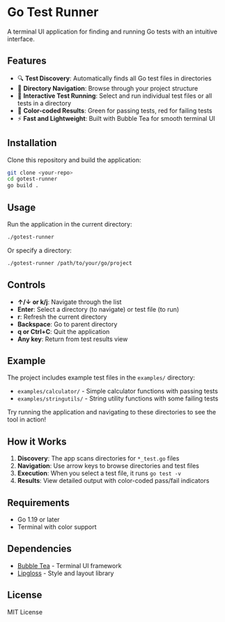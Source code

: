 # Go Test Runner

A terminal UI application for finding and running Go tests with an intuitive interface.

## Features

- 🔍 **Test Discovery**: Automatically finds all Go test files in directories
- 📁 **Directory Navigation**: Browse through your project structure
- 🧪 **Interactive Test Running**: Select and run individual test files or all tests in a directory
- 🎨 **Color-coded Results**: Green for passing tests, red for failing tests
- ⚡ **Fast and Lightweight**: Built with Bubble Tea for smooth terminal UI

## Installation

Clone this repository and build the application:

```bash
git clone <your-repo>
cd gotest-runner
go build .
```

## Usage

Run the application in the current directory:
```bash
./gotest-runner
```

Or specify a directory:
```bash
./gotest-runner /path/to/your/go/project
```

## Controls

- **↑/↓ or k/j**: Navigate through the list
- **Enter**: Select a directory (to navigate) or test file (to run)
- **r**: Refresh the current directory
- **Backspace**: Go to parent directory
- **q or Ctrl+C**: Quit the application
- **Any key**: Return from test results view

## Example

The project includes example test files in the `examples/` directory:

- `examples/calculator/` - Simple calculator functions with passing tests
- `examples/stringutils/` - String utility functions with some failing tests

Try running the application and navigating to these directories to see the tool in action!

## How it Works

1. **Discovery**: The app scans directories for `*_test.go` files
2. **Navigation**: Use arrow keys to browse directories and test files
3. **Execution**: When you select a test file, it runs `go test -v` 
4. **Results**: View detailed output with color-coded pass/fail indicators

## Requirements

- Go 1.19 or later
- Terminal with color support

## Dependencies

- [Bubble Tea](https://github.com/charmbracelet/bubbletea) - Terminal UI framework
- [Lipgloss](https://github.com/charmbracelet/lipgloss) - Style and layout library

## License

MIT License

